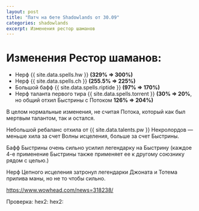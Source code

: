 ```yaml
---
layout: post
title: "Патч на бете Shadowlands от 30.09"
categories: shadowlands 
excerpt: Изменения рестор шаманов
---
```

# Изменения Рестор шаманов:

- Нерф {{ site.data.spells.hw }} **(329% => 300%)**  
- Нерф {{ site.data.spells.ch }} **(255.5% => 225%)**  
- Большой бафф {{ site.data.spells.riptide }} **(97% => 170%)**  
- Нерф таланта первого тира {{ site.data.spells.torrent }} **(30% => 20%**, но общий отхил Быстрины с Потоком **126% => 204%)**

В целом нормальные изменения, не считая Потока, который как был мертвым талантом, так и остался.

Небольшой ребаланс отхила от {{ site.data.talents.pw }} Некролордов — меньше хила за счет Волны исцеления, больше за счет Быстрины.

Бафф Быстрины очень сильно усилил легендарку на Быстрину (каждое 4-е применение Быстрины также применяет ее к другому союзнику рядом с целью.)

Нерф Цепного исцеления затронул легендарки Джоната и Тотема прилива маны, но не то чтобы сильно.

<https://www.wowhead.com/news=318238/>

Проверка:
hex2: <a href="https://shadowlands.wowhead.com/spell=343198" target="blank"></a>
hex2: <a href="https://shadowlands.wowhead.com/spell=343198" target="blank"> </a>


